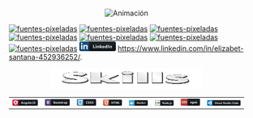 <div style="background-image: url('ruta/a/la/imagen-de-fondo.jpg'); background-size: cover; background-position: center; padding: 20px;">

<div align="center">
  <img src="https://github.com/ElyJF/ElyJF/blob/main/Dise%C3%B1o%20sin%20t%C3%ADtulo%20(2)%20(2).gif" alt="Animación" autoplay loop />
</div>


<a href="https://fontmeme.com/es/fuentes-pixeladas/"> <img src="https://fontmeme.com/permalink/230627/21028582d965fd70f7ea662864e290f8.png" alt="fuentes-pixeladas" border="0"></a>
<a href="https://fontmeme.com/es/fuentes-pixeladas/"><img src="https://fontmeme.com/permalink/230627/4a96ee3a49effba4ad445b802c6b530d.png" alt="fuentes-pixeladas" border="0"></a>
<a href="https://fontmeme.com/es/fuentes-pixeladas/"><img src="https://fontmeme.com/permalink/230627/785e836b26344253cd583c9cfdd7e1b4.png" alt="fuentes-pixeladas" border="0"></a>
<a href="https://fontmeme.com/es/fuentes-pixeladas/"><img src="https://fontmeme.com/permalink/230627/ecf71f5168c2cde92562784dcfebdae0.png" alt="fuentes-pixeladas" border="0"></a>
<a href="https://fontmeme.com/es/fuentes-pixeladas/"><img src="https://fontmeme.com/permalink/230627/5f0de220689532ba262415091f4713cd.png" alt="fuentes-pixeladas" border="0"></a>
<a href="https://fontmeme.com/es/fuentes-pixeladas/"><img src="https://fontmeme.com/permalink/230627/41ed949727b3ad4bae9c53212db9cf88.png" alt="fuentes-pixeladas" border="0"></a>
<a href="https://fontmeme.com/es/fuentes-pixeladas/"><img src="https://fontmeme.com/permalink/230627/d3a9e39332328eac802709261dd9595e.png" alt="fuentes-pixeladas" border="0"></a> ![Texto alternativo](https://github.com/ElyJF/ElyJF/blob/main/linkedin_button_icon_151847.png) https://www.linkedin.com/in/elizabet-santana-452936252/.

<div align="center">
<img src="https://github.com/ElyJF/ElyJF/blob/main/Skills-28-6-2023.gif" width="300px" height="40px" autoplay loop/>
</div>


<div align="center">
  <table>
    <tr>
      <td align="center">
        <img src="https://github.com/ElyJF/ElyJF/blob/main/angular_button_icon_151960%20(1).png" alt="Texto alternativo">
      </td>
      <td align="center">
        <img src="https://github.com/ElyJF/ElyJF/blob/main/bootstrap_button_icon_151958%20(1).png" alt="Texto alternativo">
      </td>
      <td align="center">
        <img src="https://github.com/ElyJF/ElyJF/blob/main/css_button_icon_151935.png" alt="Texto alternativo">
      </td>
      <td align="center">
        <img src="https://github.com/ElyJF/ElyJF/blob/main/html_button_icon_151929%20(1).png" alt="Texto alternativo">
      </td>
      <td align="center">
        <img src="https://github.com/ElyJF/ElyJF/blob/main/docker_button_icon_151885.png" alt="Texto alternativo">
      </td>
      <td align="center">
        <img src="https://github.com/ElyJF/ElyJF/blob/main/nodejs_button_icon_151951.png" alt="Texto alternativo">
      </td>
      <td align="center">
        <img src="https://github.com/ElyJF/ElyJF/blob/main/npm_button_icon_151891.png" alt="Texto alternativo">
      </td>
      <td align="center">
        <img src="https://github.com/ElyJF/ElyJF/blob/main/visualstudio_code_button_icon_151868%20(2).png" alt="Texto alternativo">
      </td>
    </tr>
  </table>
</div>





